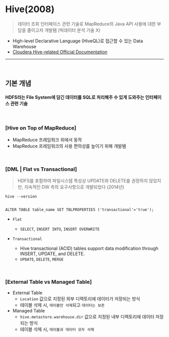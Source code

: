 # Hive(2008)
> 데이터 조회 인터페이스 관련 기술로 MapReduce의 Java API 사용에 대한 부담을 줄이고자 개발됌 (빅데이터 분석 기술 X)
* High-level Declarative Language (HiveQL)로 접근할 수 있는 Data Warehouse
* [Cloudera Hive-related Official Documentation](https://docs.cloudera.com/HDPDocuments/HDP3/HDP-3.1.4/data-operating-system/content/introduction_yarn.html)

<hr>
<br>

## 기본 개념
#### HDFS라는 File System에 담긴 데이터를 SQL로 처리해주 수 있게 도와주는 인터페이스 관련 기술

<br>

### [Hive on Top of MapReduce]
* MapReduce 프레임워크 위에서 동작
* MapReduce 프레임워크의 사용 편의성를 높이기 위해 개발됌 

<br>

### [DML | Flat vs Transactional]
> HDFS를 포함하여 파일시스템 특성상 UPDATE와 DELETE를 권장하지 않았지만, 지속적인 DW 측의 요구사항으로 개발되었다 (2014년)
```
hive --version 
```

```hiveql

ALTER TABLE table_name SET TBLPROPERTIES ('transactional'='true');                

```
* `Flat` 
  * `SELECT`, `INSERT INTO`, `INSERT OVERWRITE`

* `Transactional` 
  * Hive transactional (ACID) tables support data modification through INSERT, UPDATE, and DELETE.
  * `UPDATE`, `DELETE`, `MERGE`

<br>

### [External Table vs Managed Table]
* External Table
  * `Location` 값으로 지정된 외부 디렉토리에 데이터가 저장되는 방식
  * 테이블 삭제 시, `테이블만 삭제`되고 `데이터는 보존`
* Managed Table
  * `hive.metastore.warehouse.dir` 값으로 지정된 내부 디렉토리에 데이터 저장되는 방식
  * 테이블 삭제 시, `테이블과 데이터 모두 삭제`
